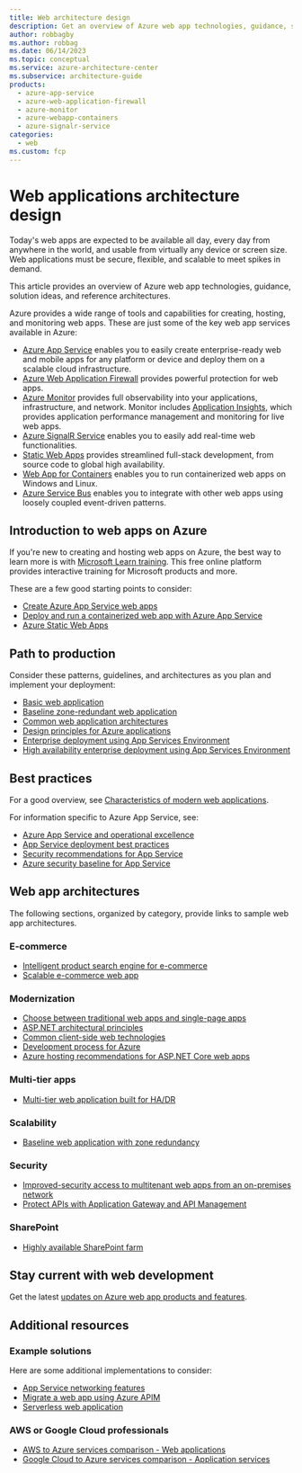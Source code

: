 ```yaml
---
title: Web architecture design
description: Get an overview of Azure web app technologies, guidance, solution ideas, and reference architectures.
author: robbagby
ms.author: robbag
ms.date: 06/14/2023
ms.topic: conceptual
ms.service: azure-architecture-center
ms.subservice: architecture-guide
products:
  - azure-app-service
  - azure-web-application-firewall
  - azure-monitor
  - azure-webapp-containers
  - azure-signalr-service
categories:
  - web
ms.custom: fcp
---
```


# Web applications architecture design

Today's web apps are expected to be available all day, every day from anywhere in the world, and usable from virtually any device or screen size. Web applications must be secure, flexible, and scalable to meet spikes in demand.

This article provides an overview of Azure web app technologies, guidance, solution ideas, and reference architectures.

Azure provides a wide range of tools and capabilities for creating, hosting, and monitoring web apps. These are just some of the key web app services available in Azure:

- [Azure App Service](/azure/well-architected/service-guides/app-service-web-apps) enables you to easily create enterprise-ready web and mobile apps for any platform or device and deploy them on a scalable cloud infrastructure.
- [Azure Web Application Firewall](https://azure.microsoft.com/services/web-application-firewall) provides powerful protection for web apps.
- [Azure Monitor](https://azure.microsoft.com/services/monitor) provides full observability into your applications, infrastructure, and network. Monitor includes [Application Insights](/azure/azure-monitor/app/app-insights-overview), which provides application performance management and monitoring for live web apps.
- [Azure SignalR Service](https://azure.microsoft.com/services/signalr-service) enables you to easily add real-time web functionalities.
- [Static Web Apps](https://azure.microsoft.com/services/app-service/static) provides streamlined full-stack development, from source code to global high availability.
- [Web App for Containers](https://azure.microsoft.com/services/app-service/containers) enables you to run containerized web apps on Windows and Linux.
- [Azure Service Bus](https://azure.microsoft.com/services/service-bus/) enables you to integrate with other web apps using loosely coupled event-driven patterns.

## Introduction to web apps on Azure

If you're new to creating and hosting web apps on Azure, the best way to learn more is with [Microsoft Learn training](/training/?WT.mc_id=learnaka). This free online platform provides interactive training for Microsoft products and more.

These are a few good starting points to consider:

- [Create Azure App Service web apps](/training/paths/create-azure-app-service-web-apps)
- [Deploy and run a containerized web app with Azure App Service](/training/modules/deploy-run-container-app-service)
- [Azure Static Web Apps](/training/paths/azure-static-web-apps)

## Path to production

Consider these patterns, guidelines, and architectures as you plan and implement your deployment:

- [Basic web application](app-service/architectures/basic-web-app.yml)
- [Baseline zone-redundant web application](app-service/architectures/baseline-zone-redundant.yml)
- [Common web application architectures](/dotnet/architecture/modern-web-apps-azure/common-web-application-architectures)
- [Design principles for Azure applications](../guide/design-principles/index.md)
- [Enterprise deployment using App Services Environment](../web-apps/app-service-environment/architectures/ase-standard-deployment.yml)
- [High availability enterprise deployment using App Services Environment](../web-apps/app-service-environment/architectures/ase-high-availability-deployment.yml)

## Best practices

For a good overview, see [Characteristics of modern web applications](/dotnet/architecture/modern-web-apps-azure/modern-web-applications-characteristics).

For information specific to Azure App Service, see:

- [Azure App Service and operational excellence](/azure/architecture/framework/services/compute/azure-app-service/operational-excellence)  
- [App Service deployment best practices](/azure/app-service/deploy-best-practices)
- [Security recommendations for App Service](/azure/app-service/security-recommendations)
- [Azure security baseline for App Service](/security/benchmark/azure/baselines/app-service-security-baseline)

## Web app architectures

The following sections, organized by category, provide links to sample web app architectures.

### E-commerce

- [Intelligent product search engine for e-commerce](../databases/architecture/ecommerce-search.yml)
- [Scalable e-commerce web app](../web-apps/idea/scalable-ecommerce-web-app.yml)

### Modernization

- [Choose between traditional web apps and single-page apps](/dotnet/architecture/modern-web-apps-azure/choose-between-traditional-web-and-single-page-apps)
- [ASP.NET architectural principles](/dotnet/architecture/modern-web-apps-azure/architectural-principles)
- [Common client-side web technologies](/dotnet/architecture/modern-web-apps-azure/common-client-side-web-technologies)
- [Development process for Azure](/dotnet/architecture/modern-web-apps-azure/development-process-for-azure)
- [Azure hosting recommendations for ASP.NET Core web apps](/dotnet/architecture/modern-web-apps-azure/azure-hosting-recommendations-for-asp-net-web-apps)

### Multi-tier apps

- [Multi-tier web application built for HA/DR](../example-scenario/infrastructure/multi-tier-app-disaster-recovery.yml)

### Scalability

- [Baseline web application with zone redundancy](../web-apps/app-service/architectures/baseline-zone-redundant.yml)

### Security

- [Improved-security access to multitenant web apps from an on-premises network](../web-apps/guides/networking/access-multitenant-web-app-from-on-premises.yml)
- [Protect APIs with Application Gateway and API Management](../web-apps/api-management/architectures/protect-apis.yml)

### SharePoint

- [Highly available SharePoint farm](../solution-ideas/articles/highly-available-sharepoint-farm.yml)

## Stay current with web development

Get the latest [updates on Azure web app products and features](https://azure.microsoft.com/updates/?category=web).

## Additional resources

### Example solutions

Here are some additional implementations to consider:

- [App Service networking features](/azure/app-service/networking-features)
- [Migrate a web app using Azure APIM](../example-scenario/apps/apim-api-scenario.yml)
- [Serverless web application](../web-apps/serverless/architectures/web-app.yml)

### AWS or Google Cloud professionals

- [AWS to Azure services comparison - Web applications](/azure/architecture/aws-professional/index#web-applications)
- [Google Cloud to Azure services comparison - Application services](/azure/architecture/gcp-professional/services#application-services)
